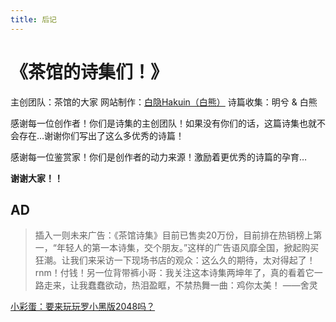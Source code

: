 ```yaml
---
title: 后记
---
```


# 《茶馆的诗集们！》

主创团队：茶馆的大家
网站制作：[白隐Hakuin（白熊）](https://www.HK256.top)
诗篇收集：明兮 & 白熊

感谢每一位创作者！你们是诗集的主创团队！如果没有你们的话，这篇诗集也就不会存在…谢谢你们写出了这么多优秀的诗篇！

感谢每一位鉴赏家！你们是创作者的动力来源！激励着更优秀的诗篇的孕育…

**谢谢大家！！**

## AD
> 插入一则未来广告：《茶馆诗集》目前已售卖20万份，目前排在热销榜上第一，“年轻人的第一本诗集，交个朋友。”这样的广告语风靡全国，掀起购买狂潮。让我们来采访一下现场书店的观众：这么久的期待，太对得起了！rnm！付钱！另一位背带裤小哥：我关注这本诗集两坤年了，真的看着它一路走来，让我蠢蠢欲动，热泪盈眶，不禁热舞一曲：鸡你太美！
> ——舍灵


[小彩蛋：要来玩玩罗小黑版2048吗？](https://2048lxh.hk256.top)